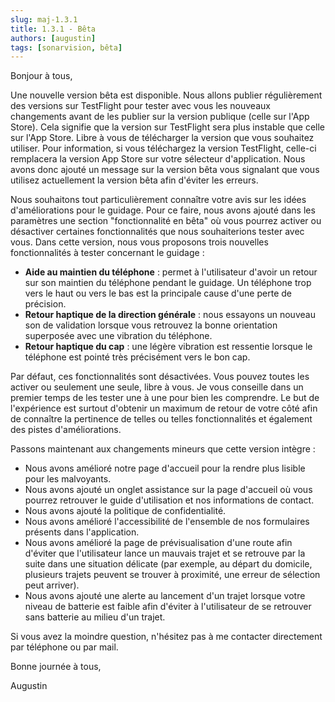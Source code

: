 ```yaml
---
slug: maj-1.3.1
title: 1.3.1 - Bêta
authors: [augustin]
tags: [sonarvision, bêta]
---
```


Bonjour à tous,

Une nouvelle version bêta est disponible. Nous allons publier régulièrement des versions sur TestFlight pour tester avec vous les nouveaux changements avant de les publier sur la version publique (celle sur l'App Store). Cela signifie que la version sur TestFlight sera plus instable que celle sur l'App Store. Libre à vous de télécharger la version que vous souhaitez utiliser. Pour information, si vous téléchargez la version TestFlight, celle-ci remplacera la version App Store sur votre sélecteur d'application. Nous avons donc ajouté un message sur la version bêta vous signalant que vous utilisez actuellement la version bêta afin d'éviter les erreurs.

Nous souhaitons tout particulièrement connaître votre avis sur les idées d'améliorations pour le guidage. Pour ce faire, nous avons ajouté dans les paramètres une section "fonctionnalité en bêta" où vous pourrez activer ou désactiver certaines fonctionnalités que nous souhaiterions tester avec vous. Dans cette version, nous vous proposons trois nouvelles fonctionnalités à tester concernant le guidage :

- **Aide au maintien du téléphone** : permet à l'utilisateur d'avoir un retour sur son maintien du téléphone pendant le guidage. Un téléphone trop vers le haut ou vers le bas est la principale cause d'une perte de précision.
- **Retour haptique de la direction générale** : nous essayons un nouveau son de validation lorsque vous retrouvez la bonne orientation superposée avec une vibration du téléphone.
- **Retour haptique du cap** : une légère vibration est ressentie lorsque le téléphone est pointé très précisément vers le bon cap.

Par défaut, ces fonctionnalités sont désactivées. Vous pouvez toutes les activer ou seulement une seule, libre à vous. Je vous conseille dans un premier temps de les tester une à une pour bien les comprendre. Le but de l'expérience est surtout d'obtenir un maximum de retour de votre côté afin de connaître la pertinence de telles ou telles fonctionnalités et également des pistes d'améliorations.

Passons maintenant aux changements mineurs que cette version intègre :

- Nous avons amélioré notre page d'accueil pour la rendre plus lisible pour les malvoyants.
- Nous avons ajouté un onglet assistance sur la page d'accueil où vous pourrez retrouver le guide d'utilisation et nos informations de contact.
- Nous avons ajouté la politique de confidentialité.
- Nous avons amélioré l'accessibilité de l'ensemble de nos formulaires présents dans l'application.
- Nous avons amélioré la page de prévisualisation d'une route afin d'éviter que l'utilisateur lance un mauvais trajet et se retrouve par la suite dans une situation délicate (par exemple, au départ du domicile, plusieurs trajets peuvent se trouver à proximité, une erreur de sélection peut arriver).
- Nous avons ajouté une alerte au lancement d'un trajet lorsque votre niveau de batterie est faible afin d'éviter à l'utilisateur de se retrouver sans batterie au milieu d'un trajet.

Si vous avez la moindre question, n'hésitez pas à me contacter directement par téléphone ou par mail.

Bonne journée à tous,

Augustin
